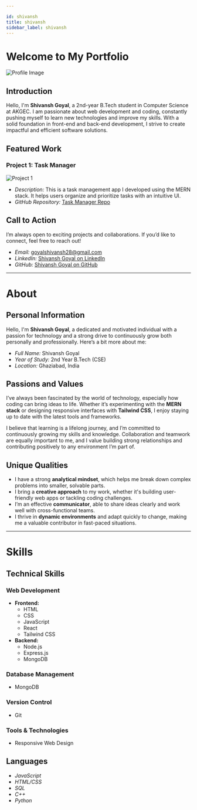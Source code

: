 ```yaml
---

id: shivansh  
title: shivansh  
sidebar_label: shivansh  
---
```


# Welcome to My Portfolio

![Profile Image](https://i.ibb.co/ZM5QHLN/Screenshot-2024-10-04-160539.png)

## Introduction

Hello, I'm **Shivansh Goyal**, a 2nd-year B.Tech student in Computer Science at AKGEC. I am passionate about web development and coding, constantly pushing myself to learn new technologies and improve my skills. With a solid foundation in front-end and back-end development, I strive to create impactful and efficient software solutions.

## Featured Work

### Project 1: Task Manager

![Project 1](https://i.ibb.co/f9ncswS/Screenshot-2024-10-04-161606.png)

- *Description:* This is a task management app I developed using the MERN stack. It helps users organize and prioritize tasks with an intuitive UI.
- *GitHub Repository:* [Task Manager Repo](https://github.com/goyalshivansh2805/task-manager)

## Call to Action

I’m always open to exciting projects and collaborations. If you’d like to connect, feel free to reach out!

- *Email:* goyalshivansh28@gmail.com
- *LinkedIn:* [Shivansh Goyal on LinkedIn](https://www.linkedin.com/in/goyalshivansh/)
- *GitHub:* [Shivansh Goyal on GitHub](https://github.com/goyalshivansh2805)

---

# About

## Personal Information

Hello, I'm **Shivansh Goyal**, a dedicated and motivated individual with a passion for technology and a strong drive to continuously grow both personally and professionally. Here’s a bit more about me:

- *Full Name:* Shivansh Goyal
- *Year of Study:* 2nd Year B.Tech (CSE)
- *Location:* Ghaziabad, India

## Passions and Values

I’ve always been fascinated by the world of technology, especially how coding can bring ideas to life. Whether it’s experimenting with the **MERN stack** or designing responsive interfaces with **Tailwind CSS**, I enjoy staying up to date with the latest tools and frameworks.

I believe that learning is a lifelong journey, and I’m committed to continuously growing my skills and knowledge. Collaboration and teamwork are equally important to me, and I value building strong relationships and contributing positively to any environment I’m part of.

## Unique Qualities

- I have a strong **analytical mindset**, which helps me break down complex problems into smaller, solvable parts.
- I bring a **creative approach** to my work, whether it's building user-friendly web apps or tackling coding challenges.
- I’m an effective **communicator**, able to share ideas clearly and work well with cross-functional teams.
- I thrive in **dynamic environments** and adapt quickly to change, making me a valuable contributor in fast-paced situations.

---

# Skills



## Technical Skills

### Web Development

- **Frontend:**
  - HTML
  - CSS
  - JavaScript
  - React
  - Tailwind CSS
- **Backend:**
  - Node.js
  - Express.js
  - MongoDB

### Database Management

- MongoDB

### Version Control

- Git

### Tools & Technologies

- Responsive Web Design

## Languages

- *JavaScript*
- *HTML/CSS*
- *SQL*
- *C++*
- *Python*